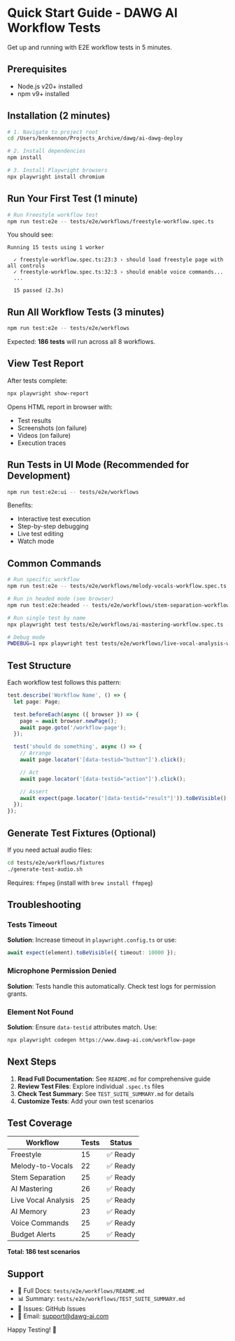 # Quick Start Guide - DAWG AI Workflow Tests

Get up and running with E2E workflow tests in 5 minutes.

## Prerequisites

- Node.js v20+ installed
- npm v9+ installed

## Installation (2 minutes)

```bash
# 1. Navigate to project root
cd /Users/benkennon/Projects_Archive/dawg/ai-dawg-deploy

# 2. Install dependencies
npm install

# 3. Install Playwright browsers
npx playwright install chromium
```

## Run Your First Test (1 minute)

```bash
# Run Freestyle workflow test
npm run test:e2e -- tests/e2e/workflows/freestyle-workflow.spec.ts
```

You should see:
```
Running 15 tests using 1 worker

  ✓ freestyle-workflow.spec.ts:23:3 › should load freestyle page with all controls
  ✓ freestyle-workflow.spec.ts:32:3 › should enable voice commands...
  ...

  15 passed (2.3s)
```

## Run All Workflow Tests (3 minutes)

```bash
npm run test:e2e -- tests/e2e/workflows
```

Expected: **186 tests** will run across all 8 workflows.

## View Test Report

After tests complete:

```bash
npx playwright show-report
```

Opens HTML report in browser with:
- Test results
- Screenshots (on failure)
- Videos (on failure)
- Execution traces

## Run Tests in UI Mode (Recommended for Development)

```bash
npm run test:e2e:ui -- tests/e2e/workflows
```

Benefits:
- Interactive test execution
- Step-by-step debugging
- Live test editing
- Watch mode

## Common Commands

```bash
# Run specific workflow
npm run test:e2e -- tests/e2e/workflows/melody-vocals-workflow.spec.ts

# Run in headed mode (see browser)
npm run test:e2e:headed -- tests/e2e/workflows/stem-separation-workflow.spec.ts

# Run single test by name
npx playwright test tests/e2e/workflows/ai-mastering-workflow.spec.ts -g "should select -14 LUFS"

# Debug mode
PWDEBUG=1 npx playwright test tests/e2e/workflows/live-vocal-analysis-workflow.spec.ts
```

## Test Structure

Each workflow test follows this pattern:

```typescript
test.describe('Workflow Name', () => {
  let page: Page;

  test.beforeEach(async ({ browser }) => {
    page = await browser.newPage();
    await page.goto('/workflow-page');
  });

  test('should do something', async () => {
    // Arrange
    await page.locator('[data-testid="button"]').click();

    // Act
    await page.locator('[data-testid="action"]').click();

    // Assert
    await expect(page.locator('[data-testid="result"]')).toBeVisible();
  });
});
```

## Generate Test Fixtures (Optional)

If you need actual audio files:

```bash
cd tests/e2e/workflows/fixtures
./generate-test-audio.sh
```

Requires: `ffmpeg` (install with `brew install ffmpeg`)

## Troubleshooting

### Tests Timeout
**Solution**: Increase timeout in `playwright.config.ts` or use:
```typescript
await expect(element).toBeVisible({ timeout: 10000 });
```

### Microphone Permission Denied
**Solution**: Tests handle this automatically. Check test logs for permission grants.

### Element Not Found
**Solution**: Ensure `data-testid` attributes match. Use:
```bash
npx playwright codegen https://www.dawg-ai.com/workflow-page
```

## Next Steps

1. **Read Full Documentation**: See `README.md` for comprehensive guide
2. **Review Test Files**: Explore individual `.spec.ts` files
3. **Check Test Summary**: See `TEST_SUITE_SUMMARY.md` for details
4. **Customize Tests**: Add your own test scenarios

## Test Coverage

| Workflow | Tests | Status |
|----------|-------|--------|
| Freestyle | 15 | ✅ Ready |
| Melody-to-Vocals | 22 | ✅ Ready |
| Stem Separation | 25 | ✅ Ready |
| AI Mastering | 26 | ✅ Ready |
| Live Vocal Analysis | 25 | ✅ Ready |
| AI Memory | 23 | ✅ Ready |
| Voice Commands | 25 | ✅ Ready |
| Budget Alerts | 25 | ✅ Ready |

**Total: 186 test scenarios**

## Support

- 📖 Full Docs: `tests/e2e/workflows/README.md`
- 📊 Summary: `tests/e2e/workflows/TEST_SUITE_SUMMARY.md`
- 🐛 Issues: GitHub Issues
- 📧 Email: support@dawg-ai.com

Happy Testing! 🎵
